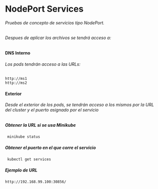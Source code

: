 # NodePort Services
###### Pruebas de concepto de servicios tipo NodePort.
###### Despues de aplicar los archivos se tendrá acceso a:
#### DNS Interno
###### Los pods tendrán acceso a las URLs:
```
http://ms1
http://ms2
```
#### Exterior
###### Desde el exterior de los pods, se tendrán acceso a los mismos por la URL del cluster y el puerto asignado por el servicio
##### Obtener la URL si se usa Minikube
```
 minikube status
```
##### Obtener el puerto en el que corre el servicio
```
 kubectl get services
```
##### Ejemplo de URL
```
http://192.168.99.100:30856/
```